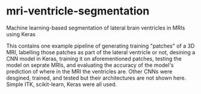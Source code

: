 # mri-ventricle-segmentation
Machine learning-based segmentation of lateral brain ventricles in MRIs using Keras

This contains one example pipeline of generating training "patches" of a 3D MRI,
labelling those patches as part of the lateral ventricle or not, desining a CNN
model in Keras, training it on aforementioned patches, testing the model on 
seprate MRIs, and evaluating the accuracy of the model's prediction of where
in the MRI the ventricles are. Other CNNs were desgined, trained, and tested but
their architectures are not shown here. Simple ITK, scikit-learn, Keras were all used.
